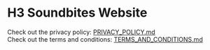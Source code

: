 # H3 Soundbites Website   

Check out the privacy policy: [PRIVACY_POLICY.md](PRIVACY_POLICY.md)    
Check out the terms and conditions: [TERMS_AND_CONDITIONS.md](TERMS_AND_CONDITIONS.md)
 
